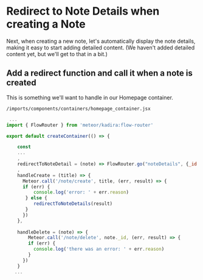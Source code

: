 # Redirect to Note Details when creating a Note

Next, when creating a new note, let's automatically display the note details, making it easy to start adding detailed content. (We haven't added detailed content yet, but we'll get to that in a bit.)

## Add a redirect function and call it when a note is created

This is something we'll want to handle in our Homepage container.

``` /imports/components/containers/homepage_container.jsx ```

```js
 ...
import { FlowRouter } from 'meteor/kadira:flow-router'

export default createContainer(() => {

	const
    ...
    ,
    redirectToNoteDetail = (note) => FlowRouter.go("noteDetails", {_id: note._id})
    ,
    handleCreate = (title) => {
      Meteor.call('/note/create', title, (err, result) => {
      if (err) {
	      console.log('error: ' + err.reason)
	   } else {
	      redirectToNoteDetails(result)
	   }
      })
  	},
    
    handleDelete = (note) => {
  		Meteor.call('/note/delete', note._id, (err, result) => {
        if (err) {
          console.log('there was an error: ' + err.reason)
        }
      })
  	}
   ...

```


